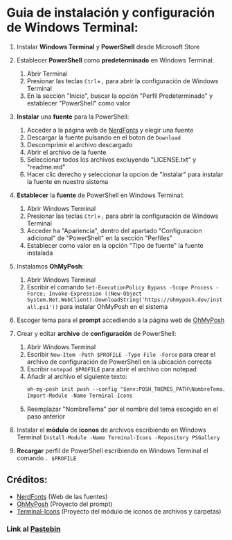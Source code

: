 # Guia de instalación y configuración de Windows Terminal:

1. Instalar **Windows Terminal** y **PowerShell** desde Microsoft Store
2. Establecer **PowerShell** como **predeterminado** en Windows Terminal:
    1. Abrir Terminal
    2. Presionar las teclas `Ctrl`+`,` para abrir la configuración de Windows Terminal
    3. En la sección "Inicio", buscar la opción "Perfil Predeterminado" y establecer "PowerShell" como valor
3. **Instalar** una **fuente** para la PowerShell:
    1. Acceder a la página web de [NerdFonts](https://www.nerdfonts.com/font-downloads) y elegir una fuente
    2. Descargar la fuente pulsando en el boton de `Download`
    3. Descomprimir el archivo descargado
    4. Abrir el archivo de la fuente
    5. Seleccionar todos los archivos excluyendo "LICENSE.txt" y "readme.md"
    6. Hacer clic derecho y seleccionar la opcion de "Instalar" para instalar la fuente en nuestro sistema
4. **Establecer** la **fuente** de PowerShell en Windows Terminal:
    1. Abrir Windows Terminal
    2. Presionar las teclas `Ctrl`+`,` para abrir la configuración de Windows Terminal
    3. Acceder ha "Apariencia", dentro del apartado "Configuracion adicional" de "PowerShell" en la sección "Perfiles"
    4. Establecer como valor en la opción "Tipo de fuente" la fuente instalada
5. Instalamos **OhMyPosh**:
    1. Abrir Windows Terminal
    2. Escribir el comando `Set-ExecutionPolicy Bypass -Scope Process -Force; Invoke-Expression ((New-Object System.Net.WebClient).DownloadString('https://ohmyposh.dev/install.ps1'))` para instalar OhMyPosh en el sistema
6. Escoger tema para el **prompt** accediendo a la página web de [OhMyPosh](https://ohmyposh.dev/docs/themes)

7. Crear y editar **archivo** de **configuración** de PowerShell:
    1. Abrir Windows Terminal
    2. Escribir `New-Item -Path $PROFILE -Type File -Force` para crear el archivo de configuración de PowerShell en la ubicación correcta
    3. Escribir `notepad $PROFILE` para abrir el archivo con notepad
    4. Añadir al archivo el siguiente texto:
        ```txt
        oh-my-posh init pwsh --config "$env:POSH_THEMES_PATH\NombreTema.omp.json" | Invoke-Expression
        Import-Module -Name Terminal-Icons
        ```
    5. Reemplazar "NombreTema" por el nombre del tema escogido en el paso anterior
8. Instalar el **módulo** de **iconos** de archivos escribiendo en Windows Terminal `Install-Module -Name Terminal-Icons -Repository PSGallery`
9. **Recargar** perfil de PowerShell escribiendo en Windows Terminal el comando `. $PROFILE`

## Créditos:

* [NerdFonts](https://www.nerdfonts.com) (Web de las fuentes)
* [OhMyPosh](https://ohmyposh.dev) (Proyecto del prompt)
* [Terminal-Icons](https://github.com/devblackops/Terminal-Icons) (Proyecto del módulo de iconos de archivos y carpetas)

### Link al [Pastebin](https://pastebin.com/8dYnTyRw)
